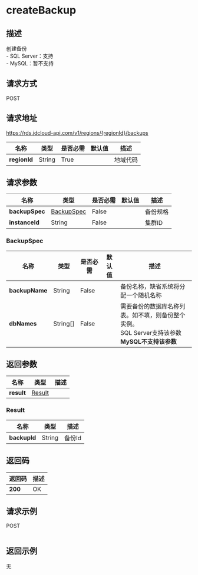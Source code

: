# createBackup


## 描述
创建备份</br>- SQL Server：支持</br>- MySQL：暂不支持

## 请求方式
POST

## 请求地址
https://rds.jdcloud-api.com/v1/regions/{regionId}/backups

|名称|类型|是否必需|默认值|描述|
|---|---|---|---|---|
|**regionId**|String|True||地域代码|

## 请求参数
|名称|类型|是否必需|默认值|描述|
|---|---|---|---|---|
|**backupSpec**|[BackupSpec](##BackupSpec)|False||备份规格|
|**instanceId**|String|False||集群ID|

### <a name="BackupSpec">BackupSpec</a>
|名称|类型|是否必需|默认值|描述|
|---|---|---|---|---|
|**backupName**|String|False||备份名称，缺省系统将分配一个随机名称|
|**dbNames**|String[]|False||需要备份的数据库名称列表。如不填，则备份整个实例。</br>SQL Server支持该参数</br><strong>MySQL不支持该参数</strong>|

## 返回参数
|名称|类型|描述|
|---|---|---|
|**result**|[Result](##Result)||


### <a name="Result">Result</a>
|名称|类型|描述|
|---|---|---|
|**backupId**|String|备份Id|

## 返回码
|返回码|描述|
|---|---|
|**200**|OK|

## 请求示例
POST
```

```

## 返回示例
无
